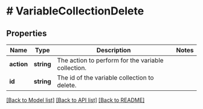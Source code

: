 # # VariableCollectionDelete

## Properties

Name | Type | Description | Notes
------------ | ------------- | ------------- | -------------
**action** | **string** | The action to perform for the variable collection. |
**id** | **string** | The id of the variable collection to delete. |

[[Back to Model list]](../../README.md#models) [[Back to API list]](../../README.md#endpoints) [[Back to README]](../../README.md)
